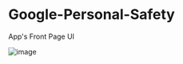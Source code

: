 # Google-Personal-Safety
App's Front Page UI

![image](https://user-images.githubusercontent.com/64513385/215437530-0bd9daf0-77e9-43ce-a3b4-8cdbfc625050.png)
